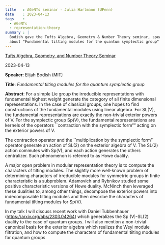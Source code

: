 ```yaml
---
title   : AGeNTs seminar - Julia Hartmann (UPenn)
date    : 2023-04-13
tags    :
  - AGeNTs
  - representation-theory
summary : |
  Bodish gave the Tufts Algebra, Geometry & Number Theory seminar, speaking 
  about "Fundamental tilting modules for the quantum symplectic group"
---
```


[Tufts Algebra, Geometry, and Number Theory Seminar](https://sites.google.com/view/tuftsagents/home)

2023-04-13

**Speaker**: Elijah Bodish (MIT)

**Title**: *Fundamental tilting modules for the quantum symplectic group*

**Abstract**:
For a simple Lie group the irreducible representations with
fundamental highest weight generate the category of all finite
dimensional representations. In the case of classical groups, one hopes
to find constructions of the fundamental modules using linear
algebra. For SL(V), the fundamental representations are exactly the
non-trivial exterior powers of V. For the symplectic group Sp(V), the
fundamental representations are kernels of the operators ``contraction
with the symplectic form”” acting on the exterior powers of V.

The contraction operator and the ``multiplication by the symplectic
form” operator generate an action of SL(2) on the exterior algebra of
V. The SL(2) action commutes with Sp(V), and each action generates the
others centralizer. Such phenomenon is referred to as Howe duality.

A major open problem in modular representation theory is to compute the
characters of tilting modules. The slightly more well-known problem of
determining characters of irreducible modules for symmetric groups in
finite characteristic is a subproblem. Adamovich and Rybnikov studied
some positive characteristic versions of Howe duality. McNinch then
leveraged these dualities to, among other things, decompose the exterior
powers into indecomposable tilting modules and then describe the
characters of fundamental tilting modules for Sp(V).

In my talk I will discuss recent work with Daniel Tubbenhauer
(https://arxiv.org/abs/2303.04264) which generalizes the Sp (V)-SL(2)
duality to the case of quantum groups. I will also mention a non-trivial
canonical basis for the exterior algebra which realizes the Weyl module
filtration, and how to compute the characters of fundamental tilting
modules for quantum groups.
